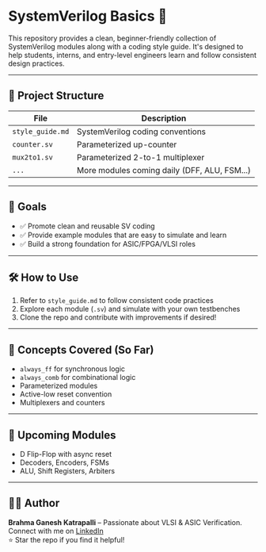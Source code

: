 # SystemVerilog Basics 🚀

This repository provides a clean, beginner-friendly collection of SystemVerilog modules along with a coding style guide. It's designed to help students, interns, and entry-level engineers learn and follow consistent design practices.

---

## 📁 Project Structure

| File              | Description                                  |
|-------------------|----------------------------------------------|
| `style_guide.md`  | SystemVerilog coding conventions             |
| `counter.sv`      | Parameterized up-counter                     |
| `mux2to1.sv`      | Parameterized 2-to-1 multiplexer             |
| `...`             | More modules coming daily (DFF, ALU, FSM...) |

---

## 🎯 Goals

- ✅ Promote clean and reusable SV coding
- ✅ Provide example modules that are easy to simulate and learn
- ✅ Build a strong foundation for ASIC/FPGA/VLSI roles

---

## 🛠️ How to Use

1. Refer to `style_guide.md` to follow consistent code practices
2. Explore each module (`.sv`) and simulate with your own testbenches
3. Clone the repo and contribute with improvements if desired!

---

## 🧠 Concepts Covered (So Far)

- `always_ff` for synchronous logic
- `always_comb` for combinational logic
- Parameterized modules
- Active-low reset convention
- Multiplexers and counters

---

## 📌 Upcoming Modules

- D Flip-Flop with async reset
- Decoders, Encoders, FSMs
- ALU, Shift Registers, Arbiters

---

## 👨‍💻 Author

**Brahma Ganesh Katrapalli** – Passionate about VLSI & ASIC Verification.  
Connect with me on [LinkedIn](www.linkedin.com/in/katrapallibrahmaganesh)  
⭐ Star the repo if you find it helpful!
